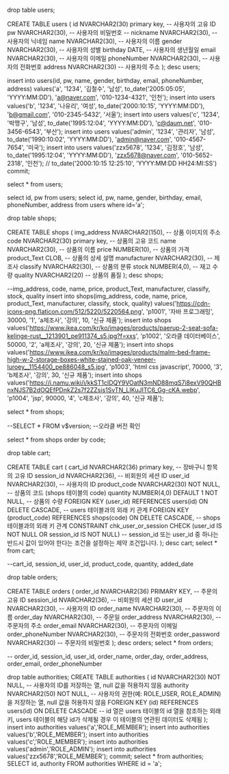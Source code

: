 
drop table users;

CREATE TABLE users (
    id NVARCHAR2(30) primary key,  -- 사용자의 고유 ID
    pw NVARCHAR2(30),              -- 사용자의 비밀번호
    -- nickname NVARCHAR2(30),     -- 사용자의 닉네임
    name NVARCHAR2(30),            -- 사용자의 이름
    gender NVARCHAR2(30),          -- 사용자의 성별
    birthday DATE,                 -- 사용자의 생년월일
    email NVARCHAR2(30),           -- 사용자의 이메일
    phoneNumber NVARCHAR2(30),     -- 사용자의 전화번호
    address NVARCHAR2(30)          -- 사용자의 주소
);
desc users;

insert into users(id, pw, name, gender, birthday, email, phoneNumber, address) values('a', '1234', '김철수', '남성', to_date('2005:05:05', 'YYYY:MM:DD'), 'a@naver.com', '010-1234-4321', '인천');
insert into users values('b', '1234', '나유리', '여성', to_date('2000:10:15', 'YYYY:MM:DD'), 'b@gmail.com', '010-2345-5432', '서울');
insert into users values('c', '1234', '박맹구', '남성', to_date('1995:12:04', 'YYYY:MM:DD'), 'c@daum.net', '010-3456-6543', '부산');
insert into users values('admin', '1234', '관리자', '남성', to_date('1990:10:02', 'YYYY:MM:DD'), 'admin@naver.com', '010-4567-7654', '미국');
insert into users values('zzx5678', '1234', '김정호', '남성', to_date('1995:12:04', 'YYYY:MM:DD'), 'zzx5678@naver.com', '010-5652-2318', '인천');
// to_date('2000:10:15 12:25:10', 'YYYY:MM:DD HH24:MI:SS')
commit;

select * from users;

select id, pw from users;
select id, pw, name, gender, birthday, email, phoneNumber, address from users where id='a';

drop table shops;

CREATE TABLE shops (
    img_address NVARCHAR2(150),      -- 상품 이미지의 주소
    code NVARCHAR2(30) primary key,  -- 상품의 고유 코드
    name NVARCHAR2(30),              -- 상품의 이름
    price NUMBER(10),                -- 상품의 가격
    product_Text CLOB,               -- 상품의 상세 설명
    manufacturer NVARCHAR2(30),      -- 제조사
    classify NVARCHAR2(30),          -- 상품의 분류
    stock NUMBER(4,0),               -- 재고 수량
    quality NVARCHAR2(20)            -- 상품의 품질
);
desc shops;

--img_address, code, name, price, product_Text, manufacturer, classify, stock, quality
insert into shops(img_address, code, name, price, product_Text, manufacturer, classify, stock, quality) values('https://cdn-icons-png.flaticon.com/512/5220/5220564.png', 'p1001', '자바 프로그래밍',	30000, '1',	'a제조사', '강의', 10, '신규 제품');
insert into shops values('https://www.ikea.com/kr/ko/images/products/paerup-2-seat-sofa-kelinge-rust__1213901_pe911374_s5.jpg?f=xxs',                                 'p1002', '오라클 데이터베이스', 50000, '2', 'a제조사', '강의', 20, '신규 제품');
insert into shops values('https://www.ikea.com/kr/ko/images/products/malm-bed-frame-high-w-2-storage-boxes-white-stained-oak-veneer-luroey__1154400_pe886048_s5.jpg', 'p1003', 'html css javascript', 70000, '3', 'b제조사', '강의',	30,	'신규 제품');
insert into shops values('https://i.namu.wiki/i/kkST1cIDQY9VOatN3mND88mqS7i8exV90QHBnxNJS7B2dOQEfPDnkZ2s7f2ZZsis1SvTN_LIKuJITC6_Gg-cKA.webp',                         'p1004', 'jsp', 90000, '4', 'c제조사',	'강의', 40, '신규 제품');

select * from shops;

--SELECT * FROM v$version;
--오라클 버전 확인

select * from shops order by code;


drop table cart;

CREATE TABLE cart (
    cart_id NVARCHAR2(36) primary key,          -- 장바구니 항목의 고유 ID
    session_id NVARCHAR2(36),                   -- 비회원의 세션 ID
    user_id NVARCHAR2(30),                      -- 사용자의 ID
    product_code NVARCHAR2(30) NOT NULL,        -- 상품의 코드 (shops 테이블의 code)
    quantity NUMBER(4,0) DEFAULT 1 NOT NULL,    -- 상품의 수량
    FOREIGN KEY (user_id) REFERENCES users(id) ON DELETE CASCADE,        -- users 테이블과의 외래 키 관계
    FOREIGN KEY (product_code) REFERENCES shops(code) ON DELETE CASCADE, -- shops 테이블과의 외래 키 관계
    CONSTRAINT chk_user_or_session CHECK (user_id IS NOT NULL OR session_id IS NOT NULL)
    -- session_id 또는 user_id 중 하나는 반드시 값이 있어야 한다는 조건을 설정하는 제약 조건입니다.
);
desc cart;
select * from cart;

--cart_id, session_id, user_id, product_code, quantity, added_date

drop table orders;

CREATE TABLE orders (
    order_id NVARCHAR2(36) PRIMARY KEY,     -- 주문의 고유 ID
    session_id NVARCHAR2(36),               -- 비회원의 세션 ID
    user_id NVARCHAR2(30),                  -- 사용자의 ID
    order_name NVARCHAR2(30),               -- 주문자의 이름
    order_day NVARCHAR2(30),                -- 주문일
    order_address NVARCHAR2(30),            -- 주문자의 주소
    order_email NVARCHAR2(30),              -- 주문자의 이메일
    order_phoneNumber NVARCHAR2(30),        -- 주문자의 전화번호
    order_password NVARCHAR2(30)            -- 주문자의 비밀번호
);
desc orders;
select * from orders;

-- order_id, session_id, user_id, order_name, order_day, order_address, order_email, order_phoneNumber

drop table authorities;
CREATE TABLE authorities (
    id NVARCHAR2(30) NOT NULL, -- 사용자의 ID를 저장하는 열, null 값을 허용하지 않음
    authority NVARCHAR2(50) NOT NULL, -- 사용자의 권한(예: ROLE_USER, ROLE_ADMIN)을 저장하는 열, null 값을 허용하지 않음
    FOREIGN KEY (id) REFERENCES users(id) ON DELETE CASCADE -- id 열은 users 테이블의 id 열을 참조하는 외래 키, users 테이블의 해당 id가 삭제될 경우 이 테이블의 연관된 데이터도 삭제됨
);
insert into authorities values('a','ROLE_MEMBER');
insert into authorities values('b','ROLE_MEMBER');
insert into authorities values('c','ROLE_MEMBER');
insert into authorities values('admin','ROLE_ADMIN');
insert into authorities values('zzx5678','ROLE_MEMBER');
commit;
select * from authorities;
SELECT id, authority FROM authorities WHERE id = 'a';
